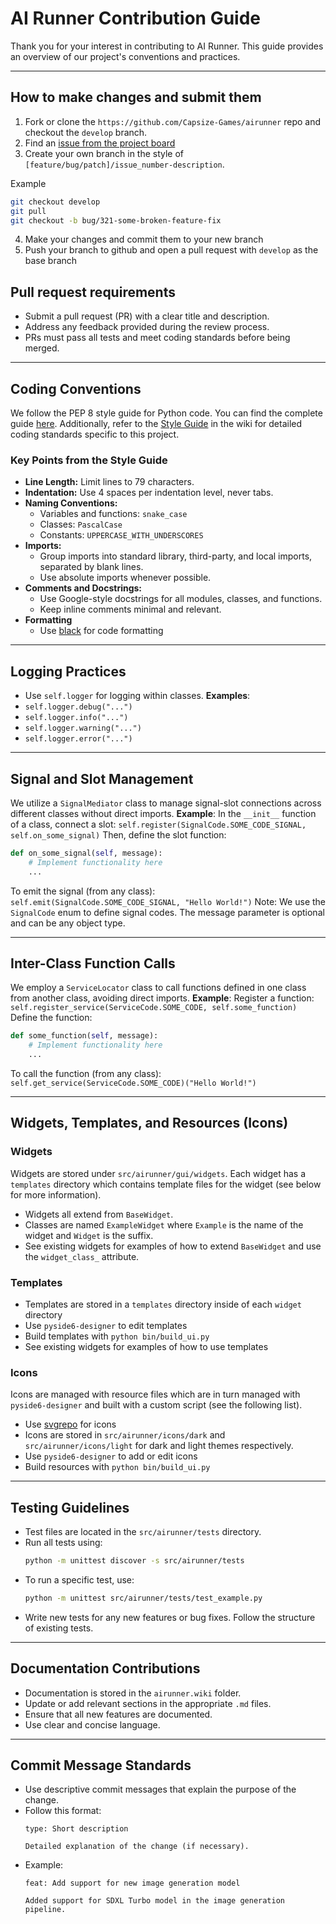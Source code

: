 # AI Runner Contribution Guide

Thank you for your interest in contributing to AI Runner. This guide provides an overview of our project's conventions and practices.

---

## How to make changes and submit them

1. Fork or clone the `https://github.com/Capsize-Games/airunner` repo and checkout the `develop` branch.
2. Find an [issue from the project board](https://github.com/orgs/Capsize-Games/projects/23)
3. Create your own branch in the style of `[feature/bug/patch]/issue_number-description`.

Example

```bash
git checkout develop
git pull
git checkout -b bug/321-some-broken-feature-fix
```

4. Make your changes and commit them to your new branch
5. Push your branch to github and open a pull request with `develop` as the base branch

## Pull request requirements
- Submit a pull request (PR) with a clear title and description.
- Address any feedback provided during the review process.
- PRs must pass all tests and meet coding standards before being merged.

---

## Coding Conventions
We follow the PEP 8 style guide for Python code. You can find the complete guide [here](https://pep8.org/). Additionally, refer to the [Style Guide](https://github.com/Capsize-Games/airunner/wiki/Style-guide) in the wiki for detailed coding standards specific to this project.

### Key Points from the Style Guide
- **Line Length:** Limit lines to 79 characters.
- **Indentation:** Use 4 spaces per indentation level, never tabs.
- **Naming Conventions:**
  - Variables and functions: `snake_case`
  - Classes: `PascalCase`
  - Constants: `UPPERCASE_WITH_UNDERSCORES`
- **Imports:**
  - Group imports into standard library, third-party, and local imports, separated by blank lines.
  - Use absolute imports whenever possible.
- **Comments and Docstrings:**
  - Use Google-style docstrings for all modules, classes, and functions.
  - Keep inline comments minimal and relevant.
- **Formatting**
  - Use [black](https://pypi.org/project/black/) for code formatting

---

## Logging Practices
- Use `self.logger` for logging within classes.
**Examples**:
- `self.logger.debug("...")`
- `self.logger.info("...")`
- `self.logger.warning("...")`
- `self.logger.error("...")`

---

## Signal and Slot Management
We utilize a `SignalMediator` class to manage signal-slot connections across different classes without direct imports.
**Example**:
In the `__init__` function of a class, connect a slot:
`self.register(SignalCode.SOME_CODE_SIGNAL, self.on_some_signal)`
Then, define the slot function:
```python
def on_some_signal(self, message):
    # Implement functionality here
    ...
```
To emit the signal (from any class):
`self.emit(SignalCode.SOME_CODE_SIGNAL, "Hello World!")`
Note: We use the `SignalCode` enum to define signal codes. The message parameter is optional and can be any object type.

---

## Inter-Class Function Calls
We employ a `ServiceLocator` class to call functions defined in one class from another class, avoiding direct imports.
**Example**:
Register a function:
`self.register_service(ServiceCode.SOME_CODE, self.some_function)`
Define the function:
```python
def some_function(self, message):
    # Implement functionality here
    ...
```
To call the function (from any class):
`self.get_service(ServiceCode.SOME_CODE)("Hello World!")`

---

## Widgets, Templates, and Resources (Icons)

### Widgets
Widgets are stored under `src/airunner/gui/widgets`. Each widget has a `templates` 
directory which contains template files for the widget (see below for more information).
- Widgets all extend from `BaseWidget`.
- Classes are named `ExampleWidget` where `Example` is the name of the widget and `Widget` is the suffix.
- See existing widgets for examples of how to extend `BaseWidget` and use the `widget_class_` attribute.

### Templates
- Templates are stored in a `templates` directory inside of each `widget` directory
- Use `pyside6-designer` to edit templates
- Build templates with `python bin/build_ui.py`
- See existing widgets for examples of how to use templates

### Icons
Icons are managed with resource files which are in turn managed with `pyside6-designer` 
and built with a custom script (see the following list).
- Use [svgrepo](https://www.svgrepo.com/) for icons
- Icons are stored in `src/airunner/icons/dark` and `src/airunner/icons/light` for dark and light themes respectively.
- Use `pyside6-designer` to add or edit icons
- Build resources with `python bin/build_ui.py`

---

## Testing Guidelines
- Test files are located in the `src/airunner/tests` directory.
- Run all tests using:
  ```bash
  python -m unittest discover -s src/airunner/tests
  ```
- To run a specific test, use:
  ```bash
  python -m unittest src/airunner/tests/test_example.py
  ```
- Write new tests for any new features or bug fixes. Follow the structure of existing tests.

---

## Documentation Contributions
- Documentation is stored in the `airunner.wiki` folder.
- Update or add relevant sections in the appropriate `.md` files.
- Ensure that all new features are documented.
- Use clear and concise language.

---

## Commit Message Standards
- Use descriptive commit messages that explain the purpose of the change.
- Follow this format:
  ```
  type: Short description

  Detailed explanation of the change (if necessary).
  ```
- Example:
  ```
  feat: Add support for new image generation model

  Added support for SDXL Turbo model in the image generation pipeline.
  ```
